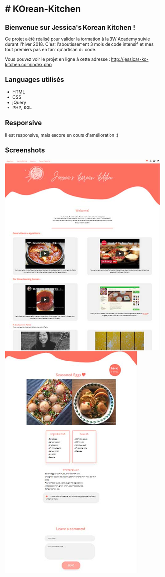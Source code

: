 <h1># KOrean-Kitchen</h1>

<h2>Bienvenue sur Jessica's Korean Kitchen !</h2>

Ce projet a été réalisé pour valider la formation à la 3W Academy suivie durant l'hiver 2018. 
C'est l'aboutissement 3 mois de code intensif, et mes tout premiers pas en tant qu'artisan du code.

Vous pouvez voir le projet en ligne à cette adresse : 
http://jessicas-ko-kitchen.com/index.php

<h2>Languages utilisés</h2>
<ul>
  <li>HTML</li>
  <li>CSS</li>
  <li>jQuery</li>
  <li>PHP, SQL</li>
 </ul>
 
<h2>Responsive</h2>
Il est responsive, mais encore en cours d'amélioration :)

<h2>Screenshots</h2>

<img src="home-mockup.jpg">
<img src="recipe-mockup.jpg">
